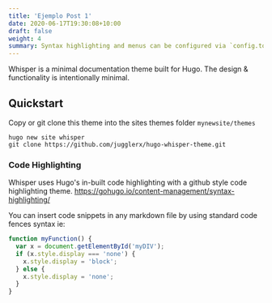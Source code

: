 ```yaml
---
title: 'Ejemplo Post 1'
date: 2020-06-17T19:30:08+10:00
draft: false
weight: 4
summary: Syntax highlighting and menus can be configured via `config.toml`.
---
```


Whisper is a minimal documentation theme built for Hugo. The design &amp; functionality is intentionally minimal.

## Quickstart

Copy or git clone this theme into the sites themes folder `mynewsite/themes`

```
hugo new site whisper
git clone https://github.com/jugglerx/hugo-whisper-theme.git
```

### Code Highlighting

Whisper uses Hugo's in-built code highlighting with a github style code highlighting theme. https://gohugo.io/content-management/syntax-highlighting/

You can insert code snippets in any markdown file by using standard code fences syntax ie:

```js
function myFunction() {
  var x = document.getElementById('myDIV');
  if (x.style.display === 'none') {
    x.style.display = 'block';
  } else {
    x.style.display = 'none';
  }
}
```
